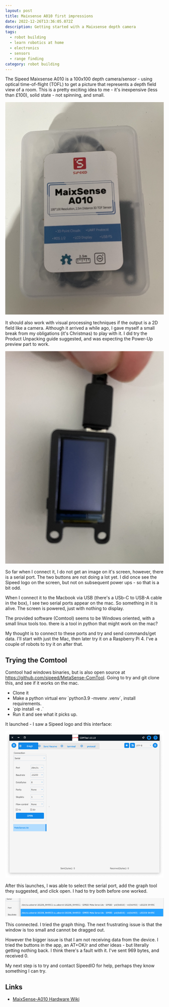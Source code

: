 ```yaml
---
layout: post
title: Maixsense A010 first impressions
date: 2022-12-26T13:36:05.072Z
description: Getting started with a Maixsense depth camera
tags:
  - robot building
  - learn robotics at home
  - electronics
  - sensors
  - range finding
category: robot building
---
```

The Sipeed Maixsense A010 is a 100x100 depth camera/sensor - using optical time-of-flight (TOFL) to get a picture that represents a depth field view of a room. This is a pretty exciting idea to me - it's inexpensive (less than £100), solid state - not spinning, and small.

![MaixSense A010 Sensor in box](/galleries/img_6958.jpeg)

It should also work with visual processing techniques if the output is a 2D field like a camera. Although it arrived a while ago, I gave myself a small break from my obligations (it's Christmas) to play with it. I did try the Product Unpacking guide suggested, and was expecting the Power-Up preview part to work.

![MaixSense A010 Powered up](/galleries/img_6962.jpeg)

So far when I connect it, I do not get an image on it's screen, however, there is a serial port. The two buttons are not doing a lot yet. I did once see the Sipeed logo on the screen, but not on subsequent power ups - so that is a bit odd.

When I connect it to the Macbook via USB (there's a USb-C to USB-A cable in the box), I see two serial ports appear on the mac. So something in it is alive. The screen is powered, just with nothing to display.

The provided software (Comtool) seems to be Windows oriented, with a small linux tools too. there is a tool in python that might work on the mac?

My thought is to connect to these ports and try and send commands/get data. I'll start with just the Mac, then later try it on a Raspberry Pi 4. I've a couple of robots to try it on after that.

## Trying the Comtool

Comtool had windows binaries, but is also open source at <https://github.com/sipeed/MetaSense-ComTool>. Going to try and git clone this, and see if it works on the mac.

* Clone it
* Make a python virtual env \`python3.9 -mvenv .venv\`, install requirements.
* \`pip install -e .\`
* Run it and see what it picks up.

It launched - I saw a Sipeed logo and this interface:

![Sipeed comtool for Maixsense A010](/galleries/screenshot-2022-12-26-at-15.16.23.png)

After this launches, I was able to select the serial port, add the graph tool they suggested, and click open. I had to try both before one worked.

![Multiple serial ports](/galleries/screenshot-2022-12-26-at-15.26.34.png)

This connected. I tried the graph thing. The next frustrating issue is that the window is too small and cannot be dragged out.

However the bigger issue is that I am not receiving data from the device. I tried the buttons in the app, an AT+OK/r and other ideas - but literally getting nothing back. I think there's a fault with it. I've sent 969 bytes, and received 0.

My next step is to try and contact SipeedIO for help, perhaps they know something I can try.

## Links

* [MaixSense-A010 Hardware Wiki](https://wiki.sipeed.com/hardware/en/maixsense/maixsense-a010/maixsense-a010.html)
